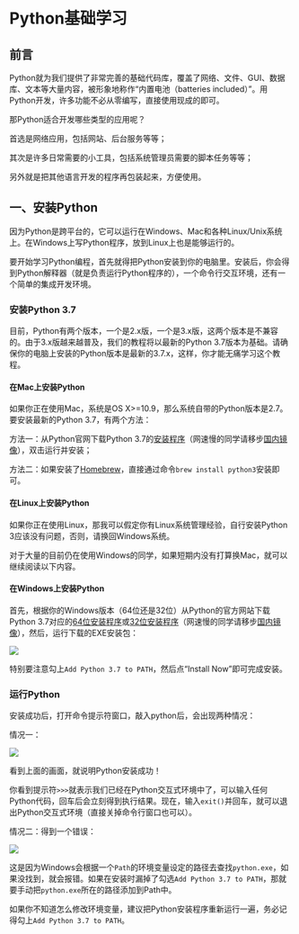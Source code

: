 #   Python基础学习

##  前言

Python就为我们提供了非常完善的基础代码库，覆盖了网络、文件、GUI、数据库、文本等大量内容，被形象地称作“内置电池（batteries included）”。用Python开发，许多功能不必从零编写，直接使用现成的即可。

那Python适合开发哪些类型的应用呢？

首选是网络应用，包括网站、后台服务等等；

其次是许多日常需要的小工具，包括系统管理员需要的脚本任务等等；

另外就是把其他语言开发的程序再包装起来，方便使用。



## 一、安装Python

因为Python是跨平台的，它可以运行在Windows、Mac和各种Linux/Unix系统上。在Windows上写Python程序，放到Linux上也是能够运行的。

要开始学习Python编程，首先就得把Python安装到你的电脑里。安装后，你会得到Python解释器（就是负责运行Python程序的），一个命令行交互环境，还有一个简单的集成开发环境。

### 安装Python 3.7

目前，Python有两个版本，一个是2.x版，一个是3.x版，这两个版本是不兼容的。由于3.x版越来越普及，我们的教程将以最新的Python 3.7版本为基础。请确保你的电脑上安装的Python版本是最新的3.7.x，这样，你才能无痛学习这个教程。

#### 在Mac上安装Python

如果你正在使用Mac，系统是OS X>=10.9，那么系统自带的Python版本是2.7。要安装最新的Python 3.7，有两个方法：

方法一：从Python官网下载Python 3.7的[安装程序](https://www.python.org/ftp/python/3.7.0/python-3.7.0-macosx10.9.pkg)（网速慢的同学请移步[国内镜像](https://pan.baidu.com/s/1kU5OCOB#list/path=%2Fpub%2Fpython)），双击运行并安装；

方法二：如果安装了[Homebrew](https://brew.sh/)，直接通过命令`brew install python3`安装即可。

#### 在Linux上安装Python

如果你正在使用Linux，那我可以假定你有Linux系统管理经验，自行安装Python 3应该没有问题，否则，请换回Windows系统。

对于大量的目前仍在使用Windows的同学，如果短期内没有打算换Mac，就可以继续阅读以下内容。

#### 在Windows上安装Python

首先，根据你的Windows版本（64位还是32位）从Python的官方网站下载Python 3.7对应的[64位安装程序](https://www.python.org/ftp/python/3.7.0/python-3.7.0-amd64.exe)或[32位安装程序](https://www.python.org/ftp/python/3.7.0/python-3.7.0.exe)（网速慢的同学请移步[国内镜像](https://pan.baidu.com/s/1kU5OCOB#list/path=%2Fpub%2Fpython)），然后，运行下载的EXE安装包：

<img src="https://javaalliance.oss-cn-shenzhen.aliyuncs.com/img/20190603152727.png"/>

特别要注意勾上`Add Python 3.7 to PATH`，然后点“Install Now”即可完成安装。

### 运行Python

安装成功后，打开命令提示符窗口，敲入python后，会出现两种情况：

情况一：

<img src="https://javaalliance.oss-cn-shenzhen.aliyuncs.com/img/20190603153424.png"/>

看到上面的画面，就说明Python安装成功！

你看到提示符`>>>`就表示我们已经在Python交互式环境中了，可以输入任何Python代码，回车后会立刻得到执行结果。现在，输入`exit()`并回车，就可以退出Python交互式环境（直接关掉命令行窗口也可以）。



情况二：得到一个错误：

<img src="https://javaalliance.oss-cn-shenzhen.aliyuncs.com/img/20190603153613.png"/>

这是因为Windows会根据一个`Path`的环境变量设定的路径去查找`python.exe`，如果没找到，就会报错。如果在安装时漏掉了勾选`Add Python 3.7 to PATH`，那就要手动把`python.exe`所在的路径添加到Path中。

如果你不知道怎么修改环境变量，建议把Python安装程序重新运行一遍，务必记得勾上`Add Python 3.7 to PATH`。

